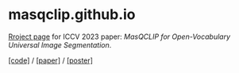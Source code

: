 # masqclip.github.io

[Rroject page](https://masqclip.github.io) for ICCV 2023 paper: *MasQCLIP for Open-Vocabulary Universal Image Segmentation*.

[[code]](https://github.com/mlpc-ucsd/MasQCLIP) / [[paper]](https://openaccess.thecvf.com/content/ICCV2023/papers/Xu_MasQCLIP_for_Open-Vocabulary_Universal_Image_Segmentation_ICCV_2023_paper.pdf) / [[poster]](https://masqclip.github.io/static/files/poster_iccv2023_masqclip_latest.pdf)
